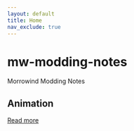 ```yaml
---
layout: default
title: Home
nav_exclude: true
---
```


# mw-modding-notes

Morrowind Modding Notes

## Animation

[Read more](./animation/README.md)
